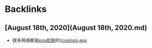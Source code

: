 
# Backlinks
## [August 18th, 2020](August 18th, 2020.md)
- 很多网络都是[pos机制](pos机制.md)的([cosmos](cosmos.md),[eos](eos.md)

